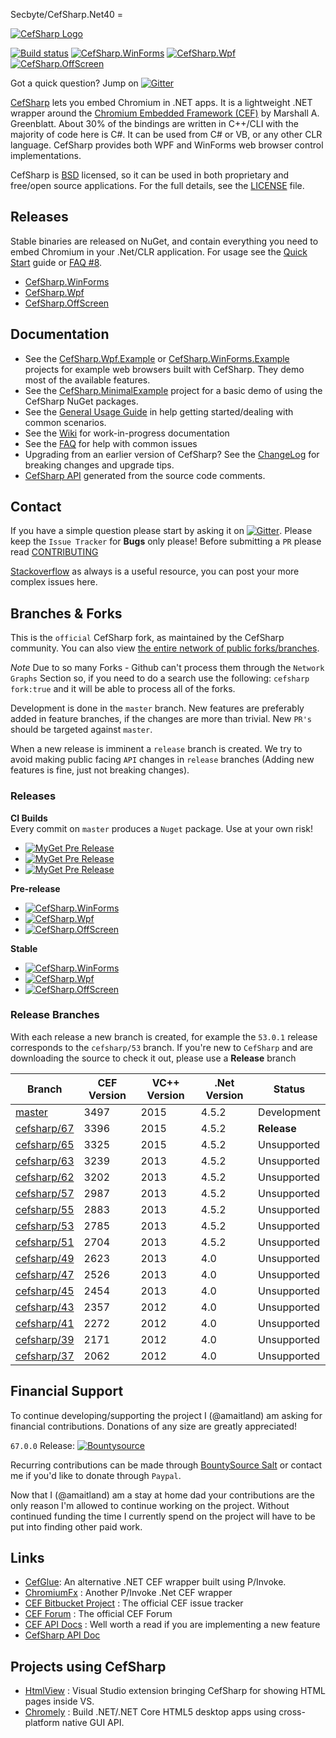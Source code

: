 Secbyte/CefSharp.Net40 = 

[![CefSharp Logo](logo.png)](http://cefsharp.github.io/ "CefSharp - Embedded Chromium for .NET")

[![Build status](https://ci.appveyor.com/api/projects/status/9g4mcuqruc283g66/branch/master?svg=true)](https://ci.appveyor.com/project/cefsharp/cefsharp/branch/master)
[![CefSharp.WinForms](http://img.shields.io/nuget/v/CefSharp.WinForms.svg?style=flat&label=WinForms)](http://www.nuget.org/packages/CefSharp.WinForms/)
[![CefSharp.Wpf](http://img.shields.io/nuget/v/CefSharp.Wpf.svg?style=flat&label=Wpf)](http://www.nuget.org/packages/CefSharp.Wpf/)
[![CefSharp.OffScreen](http://img.shields.io/nuget/v/CefSharp.OffScreen.svg?style=flat&label=OffScreen)](http://www.nuget.org/packages/CefSharp.OffScreen/)

Got a quick question? Jump on [![Gitter](https://badges.gitter.im/Join%20Chat.svg)](https://gitter.im/cefsharp/CefSharp?utm_source=badge&utm_medium=badge&utm_campaign=pr-badge)

[CefSharp](http://cefsharp.github.io/) lets you embed Chromium in .NET apps. It is a lightweight .NET wrapper around the [Chromium Embedded Framework (CEF)](https://bitbucket.org/chromiumembedded/cef) by Marshall A. Greenblatt. About 30% of the bindings are written in C++/CLI with the majority of code here is C#. It can be used from C# or VB, or any other CLR language. CefSharp provides both WPF and WinForms web browser control implementations.

CefSharp is [BSD](http://opensource.org/licenses/BSD-3-Clause "BSD License") licensed, so it can be used in both proprietary and free/open source applications. For the full details, see the [LICENSE](LICENSE) file.

## Releases

Stable binaries are released on NuGet, and contain everything you need  to embed Chromium in your .Net/CLR application. For usage see the [Quick Start](https://github.com/cefsharp/CefSharp/wiki/Quick-Start) guide or [FAQ #8](https://github.com/cefsharp/CefSharp/wiki/Frequently-asked-questions#CefSharp_binaries).

- [CefSharp.WinForms](http://www.nuget.org/packages/CefSharp.WinForms/)
- [CefSharp.Wpf](http://www.nuget.org/packages/CefSharp.Wpf/)
- [CefSharp.OffScreen](http://www.nuget.org/packages/CefSharp.OffScreen/)

## Documentation

* See the [CefSharp.Wpf.Example](https://github.com/cefsharp/CefSharp/tree/master/CefSharp.Wpf.Example) or [CefSharp.WinForms.Example](https://github.com/cefsharp/CefSharp/tree/master/CefSharp.WinForms.Example) projects for example web browsers built with CefSharp. They demo most of the available features.
* See the [CefSharp.MinimalExample](https://github.com/cefsharp/CefSharp.MinimalExample/) project for a basic demo of using the CefSharp NuGet packages.
* See the [General Usage Guide](https://github.com/cefsharp/CefSharp/wiki/General-Usage) in help getting started/dealing with common scenarios.
* See the [Wiki](https://github.com/cefsharp/CefSharp/wiki) for work-in-progress documentation
* See the [FAQ](https://github.com/cefsharp/CefSharp/wiki/Frequently-asked-questions) for help with common issues
* Upgrading from an earlier version of CefSharp? See the [ChangeLog](https://github.com/cefsharp/CefSharp/wiki/ChangeLog) for breaking changes and upgrade tips.
* [CefSharp API](http://cefsharp.github.io/api/55.0.0/) generated from the source code comments.

## Contact

If you have a simple question please start by asking it on [![Gitter](https://badges.gitter.im/Join%20Chat.svg)](https://gitter.im/cefsharp/CefSharp?utm_source=badge&utm_medium=badge&utm_campaign=pr-badge). Please keep the `Issue Tracker` for **Bugs** only please! Before submitting a `PR` please read [CONTRIBUTING](https://github.com/cefsharp/CefSharp/blob/master/CONTRIBUTING.md)

[Stackoverflow](http://stackoverflow.com/questions/tagged/cefsharp) as always is a useful resource, you can post your more complex issues here. 

## Branches & Forks

This is the `official` CefSharp fork, as maintained by the CefSharp community. You can also view [the entire network of public forks/branches](https://github.com/search?utf8=%E2%9C%93&q=cefsharp+fork%3Atrue&type=Repositories&ref=searchresults).

*Note* Due to so many Forks - Github can't process them through the `Network Graphs` Section so, if you need to do a search use the following: `cefsharp fork:true` and it will be able to process all of the forks.

Development is done in the `master` branch. New features are preferably added in feature branches, if the changes are more than trivial. New `PR's` should be targeted against `master`.

When a new release is imminent a `release` branch is created. We try to avoid making public facing `API` changes in `release` branches (Adding new features is fine, just not breaking changes).

### Releases

**CI Builds**<br/>
Every commit on `master` produces a `Nuget` package. Use at your own risk!


- [![MyGet Pre Release](https://img.shields.io/myget/cefsharp/v/CefSharp.WinForms.svg?style=flat&label=WinForms)](https://www.myget.org/feed/cefsharp/package/nuget/CefSharp.WinForms)
- [![MyGet Pre Release](https://img.shields.io/myget/cefsharp/v/CefSharp.Wpf.svg?style=flat&label=Wpf)](https://www.myget.org/feed/cefsharp/package/nuget/CefSharp.Wpf)
- [![MyGet Pre Release](https://img.shields.io/myget/cefsharp/v/CefSharp.OffScreen.svg?style=flat&label=OffScreen)](https://www.myget.org/feed/cefsharp/package/nuget/CefSharp.OffScreen)

**Pre-release**<br>

- [![CefSharp.WinForms](http://img.shields.io/nuget/vpre/CefSharp.WinForms.svg?style=flat&label=WinForms)](http://www.nuget.org/packages/CefSharp.WinForms/)
- [![CefSharp.Wpf](http://img.shields.io/nuget/vpre/CefSharp.Wpf.svg?style=flat&label=Wpf)](http://www.nuget.org/packages/CefSharp.Wpf/)
- [![CefSharp.OffScreen](http://img.shields.io/nuget/vpre/CefSharp.OffScreen.svg?style=flat&label=OffScreen)](http://www.nuget.org/packages/CefSharp.OffScreen/)

**Stable**<br>
- [![CefSharp.WinForms](http://img.shields.io/nuget/v/CefSharp.WinForms.svg?style=flat&label=WinForms)](http://www.nuget.org/packages/CefSharp.WinForms/)
- [![CefSharp.Wpf](http://img.shields.io/nuget/v/CefSharp.Wpf.svg?style=flat&label=Wpf)](http://www.nuget.org/packages/CefSharp.Wpf/)
- [![CefSharp.OffScreen](http://img.shields.io/nuget/v/CefSharp.OffScreen.svg?style=flat&label=OffScreen)](http://www.nuget.org/packages/CefSharp.OffScreen/)

### Release Branches

With each release a new branch is created, for example the `53.0.1` release corresponds to the `cefsharp/53` branch.
If you're new to `CefSharp` and are downloading the source to check it out, please use a **Release** branch

| Branch                                                               | CEF Version | VC++ Version | .Net Version | Status |
|----------------------------------------------------------------------|------|------|-------|-----------------|
| [master](https://github.com/cefsharp/CefSharp/)                      | 3497 | 2015 | 4.5.2 | Development     |
| [cefsharp/67](https://github.com/cefsharp/CefSharp/tree/cefsharp/67) | 3396 | 2015 | 4.5.2 | **Release**     |
| [cefsharp/65](https://github.com/cefsharp/CefSharp/tree/cefsharp/65) | 3325 | 2015 | 4.5.2 | Unsupported     |
| [cefsharp/63](https://github.com/cefsharp/CefSharp/tree/cefsharp/63) | 3239 | 2013 | 4.5.2 | Unsupported     |
| [cefsharp/62](https://github.com/cefsharp/CefSharp/tree/cefsharp/62) | 3202 | 2013 | 4.5.2 | Unsupported     |
| [cefsharp/57](https://github.com/cefsharp/CefSharp/tree/cefsharp/57) | 2987 | 2013 | 4.5.2 | Unsupported     |
| [cefsharp/55](https://github.com/cefsharp/CefSharp/tree/cefsharp/55) | 2883 | 2013 | 4.5.2 | Unsupported     |
| [cefsharp/53](https://github.com/cefsharp/CefSharp/tree/cefsharp/53) | 2785 | 2013 | 4.5.2 | Unsupported     |
| [cefsharp/51](https://github.com/cefsharp/CefSharp/tree/cefsharp/51) | 2704 | 2013 | 4.5.2 | Unsupported     |
| [cefsharp/49](https://github.com/cefsharp/CefSharp/tree/cefsharp/49) | 2623 | 2013 | 4.0   | Unsupported     |
| [cefsharp/47](https://github.com/cefsharp/CefSharp/tree/cefsharp/47) | 2526 | 2013 | 4.0   | Unsupported     |
| [cefsharp/45](https://github.com/cefsharp/CefSharp/tree/cefsharp/45) | 2454 | 2013 | 4.0   | Unsupported     |
| [cefsharp/43](https://github.com/cefsharp/CefSharp/tree/cefsharp/43) | 2357 | 2012 | 4.0   | Unsupported     |
| [cefsharp/41](https://github.com/cefsharp/CefSharp/tree/cefsharp/41) | 2272 | 2012 | 4.0   | Unsupported     |
| [cefsharp/39](https://github.com/cefsharp/CefSharp/tree/cefsharp/39) | 2171 | 2012 | 4.0   | Unsupported     |
| [cefsharp/37](https://github.com/cefsharp/CefSharp/tree/cefsharp/37) | 2062 | 2012 | 4.0   | Unsupported     |


## Financial Support

To continue developing/supporting the project I (@amaitland) am asking for financial contributions. Donations of any size are greatly appreciated!

`67.0.0` Release: [![Bountysource](https://api.bountysource.com/badge/issue?issue_id=61407775)](https://www.bountysource.com/issues/61407775-funding-request-release-67-0-0?utm_source=61407775&utm_medium=shield&utm_campaign=ISSUE_BADGE)

Recurring contributions can be made through [BountySource Salt](https://salt.bountysource.com/) or contact me if you'd like to donate through `Paypal`.

Now that I (@amaitland) am a stay at home dad your contributions are the only reason I'm allowed to continue working on the project. Without continued funding the time I currently spend on the project will have to be put into finding other paid work.

## Links

- [CefGlue](https://bitbucket.org/xilium/xilium.cefglue/): An alternative .NET CEF wrapper built using P/Invoke.
- [ChromiumFx](https://bitbucket.org/chromiumfx/chromiumfx) : Another P/Invoke .Net CEF wrapper
- [CEF Bitbucket Project](https://bitbucket.org/chromiumembedded/cef/overview) : The official CEF issue tracker
- [CEF Forum](http://magpcss.org/ceforum/) : The official CEF Forum
- [CEF API Docs](http://magpcss.org/ceforum/apidocs3/index-all.html) : Well worth a read if you are implementing a new feature
- [CefSharp API Doc](http://cefsharp.github.io/api/)

## Projects using CefSharp

- [HtmlView](https://github.com/MISoftware/HtmlView) : Visual Studio extension bringing CefSharp for showing HTML pages inside VS.
- [Chromely](https://github.com/mattkol/Chromely) : Build .NET/.NET Core HTML5 desktop apps using cross-platform native GUI API.
